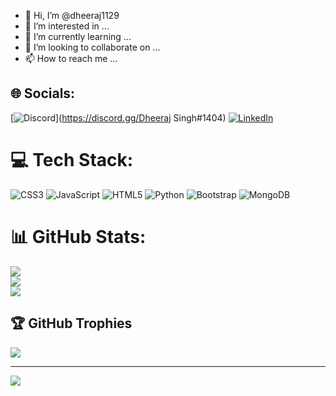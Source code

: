 - 👋 Hi, I’m @dheeraj1129
- 👀 I’m interested in ...
- 🌱 I’m currently learning ...
- 💞️ I’m looking to collaborate on ...
- 📫 How to reach me ...


## 🌐 Socials:
[![Discord](https://img.shields.io/badge/Discord-%237289DA.svg?logo=discord&logoColor=white)](https://discord.gg/Dheeraj Singh#1404) [![LinkedIn](https://img.shields.io/badge/LinkedIn-%230077B5.svg?logo=linkedin&logoColor=white)](https://linkedin.com/in/linkedin.com/in/dheeraj-singh480b731b3) 

# 💻 Tech Stack:
![CSS3](https://img.shields.io/badge/css3-%231572B6.svg?style=for-the-badge&logo=css3&logoColor=white) ![JavaScript](https://img.shields.io/badge/javascript-%23323330.svg?style=for-the-badge&logo=javascript&logoColor=%23F7DF1E) ![HTML5](https://img.shields.io/badge/html5-%23E34F26.svg?style=for-the-badge&logo=html5&logoColor=white) ![Python](https://img.shields.io/badge/python-3670A0?style=for-the-badge&logo=python&logoColor=ffdd54) ![Bootstrap](https://img.shields.io/badge/bootstrap-%23563D7C.svg?style=for-the-badge&logo=bootstrap&logoColor=white) ![MongoDB](https://img.shields.io/badge/MongoDB-%234ea94b.svg?style=for-the-badge&logo=mongodb&logoColor=white)
# 📊 GitHub Stats:
![](https://github-readme-stats.vercel.app/api?username=dheeraj1129&theme=dark&hide_border=true&include_all_commits=false&count_private=false)<br/>
![](https://github-readme-streak-stats.herokuapp.com/?user=dheeraj1129&theme=dark&hide_border=true)<br/>
![](https://github-readme-stats.vercel.app/api/top-langs/?username=dheeraj1129&theme=dark&hide_border=true&include_all_commits=false&count_private=false&layout=compact)

## 🏆 GitHub Trophies
![](https://github-profile-trophy.vercel.app/?username=dheeraj1129&theme=radical&no-frame=true&no-bg=true&margin-w=4)

---
[![](https://visitcount.itsvg.in/api?id=dheeraj1129&icon=6&color=0)](https://visitcount.itsvg.in)

<!-- Proudly created with GPRM ( https://gprm.itsvg.in ) -->
